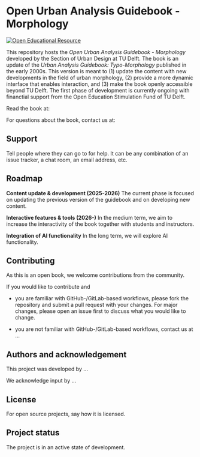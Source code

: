 # Open Urban Analysis Guidebook - Morphology

[![Open Educational Resource](https://img.shields.io/badge/OER-open-blue)](https://en.wikipedia.org/wiki/Open_educational_resources)

This repository hosts the *Open Urban Analysis Guidebook - Morphology* developed by the Section of Urban Design at TU Delft. The book is an update of the *Urban Analysis Guidebook: Typo-Morphology* published in the early 2000s. This version is meant to (1) update the content with new developments in the field of urban morphology, (2) provide a more dynamic interface that enables interaction, and (3) make the book openly accessible beyond TU Delft. The first phase of development is currently ongoing with financtial support from the Open Education Stimulation Fund of TU Delft.

Read the book at: 

For questions about the book, contact us at:

## Support

Tell people where they can go to for help. It can be any combination of an issue tracker, a chat room, an email address, etc.

## Roadmap

**Content update & development (2025-2026)**
The current phase is focused on updating the previous version of the guidebook and on developing new content.

**Interactive features & tools (2026-)**
In the medium term, we aim to increase the interactivity of the book together with students and instructors.

**Integration of AI functionality**
In the long term, we will explore AI functionality.

## Contributing

As this is an open book, we welcome contributions from the community.

If you would like to contribute and

- you are familiar with GitHub-/GitLab-based workflows, please fork the repository and submit a pull request with your changes. For major changes, please open an issue first to discuss what you would like to change.

- you are not familiar with GitHub-/GitLab-based workflows, contact us at ...

## Authors and acknowledgement

This project was developed by ...

We acknowledge input by ...

## License

For open source projects, say how it is licensed.

## Project status

The project is in an active state of development.
